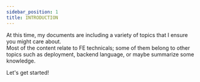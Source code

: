 ```yaml
---
sidebar_position: 1
title: INTRODUCTION
---
```


At this time, my documents are including a variety of topics that I ensure you might care about.<br/>
Most of the content relate to FE technicals; some of them belong to other topics such as deployment, backend language, or maybe summarize some knowledge.<br/>

Let's get started!
